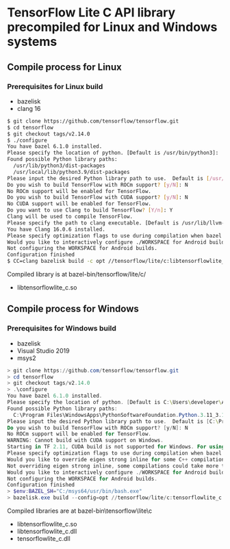 # TensorFlow Lite C API library precompiled for Linux and Windows systems

## Compile process for Linux

### Prerequisites for Linux build

- bazelisk
- clang 16

```bash
$ git clone https://github.com/tensorflow/tensorflow.git
$ cd tensorflow
$ git checkout tags/v2.14.0
$ ./configure
You have bazel 6.1.0 installed.
Please specify the location of python. [Default is /usr/bin/python3]:
Found possible Python library paths:
  /usr/lib/python3/dist-packages
  /usr/local/lib/python3.9/dist-packages
Please input the desired Python library path to use.  Default is [/usr/lib/python3/dist-packages]
Do you wish to build TensorFlow with ROCm support? [y/N]: N
No ROCm support will be enabled for TensorFlow.
Do you wish to build TensorFlow with CUDA support? [y/N]: N
No CUDA support will be enabled for TensorFlow.
Do you want to use Clang to build TensorFlow? [Y/n]: Y
Clang will be used to compile TensorFlow.
Please specify the path to clang executable. [Default is /usr/lib/llvm-16/bin/clang]:
You have Clang 16.0.6 installed.
Please specify optimization flags to use during compilation when bazel option "--config=opt" is specified [Default is -Wno-sign-compare]:
Would you like to interactively configure ./WORKSPACE for Android builds? [y/N]: N
Not configuring the WORKSPACE for Android builds.
Configuration finished
$ CC=clang bazelisk build -c opt //tensorflow/lite/c:libtensorflowlite_c.so
```

Compiled library is at bazel-bin/tensorflow/lite/c/

- libtensorflowlite_c.so

## Compile process for Windows

### Prerequisites for Windows build

- bazelisk
- Visual Studio 2019
- msys2

```powershell
> git clone https://github.com/tensorflow/tensorflow.git
> cd tensorflow
> git checkout tags/v2.14.0
> .\configure
You have bazel 6.1.0 installed.
Please specify the location of python. [Default is C:\Users\developer\AppData\Local\Microsoft\WindowsApps\PythonSoftwareFoundation.Python.3.11_qbz5n2kfra8p0\python.exe]:
Found possible Python library paths:
  C:\Program Files\WindowsApps\PythonSoftwareFoundation.Python.3.11_3.11.1776.0_x64__qbz5n2kfra8p0\Lib\site-packages
Please input the desired Python library path to use.  Default is [C:\Program Files\WindowsApps\PythonSoftwareFoundation.Python.3.11_3.11.1776.0_x64__qbz5n2kfra8p0\Lib\site-packages]
Do you wish to build TensorFlow with ROCm support? [y/N]: N
No ROCm support will be enabled for TensorFlow.
WARNING: Cannot build with CUDA support on Windows.
Starting in TF 2.11, CUDA build is not supported for Windows. For using TensorFlow GPU on Windows, you will need to build/install TensorFlow in WSL2.
Please specify optimization flags to use during compilation when bazel option "--config=opt" is specified [Default is /arch:AVX]:
Would you like to override eigen strong inline for some C++ compilation to reduce the compilation time? [Y/n]: Y
Not overriding eigen strong inline, some compilations could take more than 20 mins.
Would you like to interactively configure ./WORKSPACE for Android builds? [y/N]: N
Not configuring the WORKSPACE for Android builds.
Configuration finished
> $env:BAZEL_SH="C:/msys64/usr/bin/bash.exe"
> bazelisk.exe build --config=opt //tensorflow/lite/c:tensorflowlite_c
```

Compiled libraries are at bazel-bin\tensorflow\lite\c

- libtensorflowlite_c.so
- libtensorflowlite_c.dll
- tensorflowlite_c.dll
